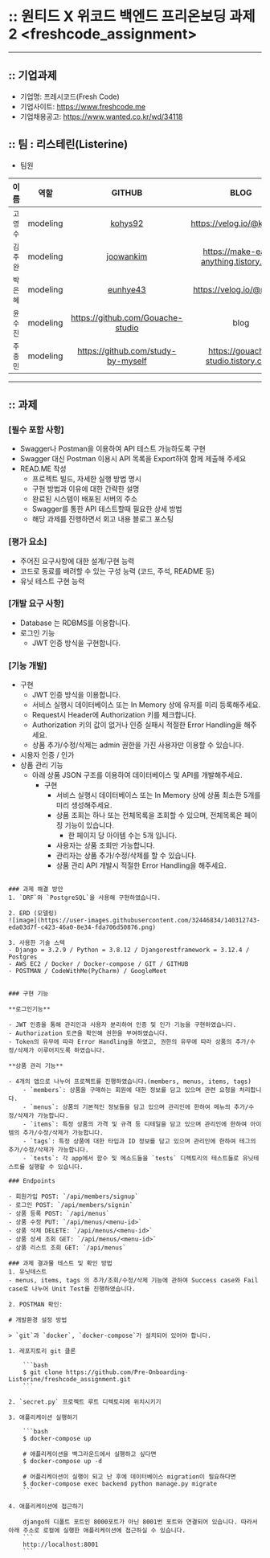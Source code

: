 # :: 원티드 X 위코드 백엔드 프리온보딩 과제2 <freshcode_assignment>

----
## :: 기업과제

* 기업명: 프레시코드(Fresh Code)
* 기업사이트: https://www.freshcode.me
* 기업채용공고: https://www.wanted.co.kr/wd/34118

## :: 팀 :  리스테린(Listerine)

* 팀원

| 이름 | 역할 | GITHUB | BLOG |
| :---: | :---: | :---: | :---: |
| `고영수` | modeling | [kohys92](https://github.com/kohys92) | https://velog.io/@kohys92 |
| `김주완` | modeling | [joowankim](https://github.com/joowankim) | https://make-easy-anything.tistory.com/ |
| `박은혜` | modeling | [eunhye43](https://github.com/eunhye43) | https://velog.io/@maja43 |
| `윤수진` | modeling | https://github.com/Gouache-studio|blog| https://pro-yomi.tistory.com |
| `주종민` | modeling | https://github.com/study-by-myself | https://gouache-studio.tistory.com/ |

----

## :: 과제

### [필수 포함 사항]

- Swagger나 Postman을 이용하여 API 테스트 가능하도록 구현
- Swagger 대신 Postman 이용시 API 목록을 Export하여 함께 제출해 주세요
- READ.ME 작성
    - 프로젝트 빌드, 자세한 실행 방법 명시
    - 구현 방법과 이유에 대한 간략한 설명
    - 완료된 시스템이 배포된 서버의 주소
    - Swagger를 통한 API 테스트할때 필요한 상세 방법
    - 해당 과제를 진행하면서 회고 내용 블로그 포스팅

### [평가 요소]

- 주어진 요구사항에 대한 설계/구현 능력
- 코드로 동료를 배려할 수 있는 구성 능력 (코드, 주석, README 등)
- 유닛 테스트 구현 능력

### [개발 요구 사항]

- Database 는 RDBMS를 이용합니다.
- 로그인 기능
    - JWT 인증 방식을 구현합니다.

### [기능 개발]

- 구현
    - JWT 인증 방식을 이용합니다.
    - 서비스 실행시 데이터베이스 또는 In Memory 상에 유저를 미리 등록해주세요.
    - Request시 Header에 Authorization 키를 체크합니다.
    - Authorization 키의 값이 없거나 인증 실패시 적절한 Error Handling을 해주세요.
    - 상품 추가/수정/삭제는 admin 권한을 가진 사용자만 이용할 수 있습니다.
- 시용자 인증 / 인가
- 상품 관리 기능
    - 아래 상품 JSON 구조를 이용하여 데이터베이스 및 API를 개발해주세요.
        - 구현
            - 서비스 실행시 데이터베이스 또는 In Memory 상에 상품 최소한 5개를 미리 생성해주세요.
            - 상품 조회는 하나 또는 전체목록을 조회할 수 있으며, 전체목록은 페이징 기능이 있습니다.
                - 한 페이지 당 아이템 수는 5개 입니다.
            - 사용자는 상품 조회만 가능합니다.
            - 관리자는 상품 추가/수정/삭제를 할 수 있습니다.
            - 상품 관리 API 개발시 적절한 Error Handling을 해주세요.
```

### 과제 해결 방안
1. `DRF`와 `PostgreSQL`을 사용해 구현하였습니다.

2. ERD (모델링)
![image](https://user-images.githubusercontent.com/32446834/140312743-eda03d7f-c423-46a0-8e34-fda706d50876.png)

3. 사용한 기술 스텍
- Django = 3.2.9 / Python = 3.8.12 / Djangorestframework = 3.12.4 / Postgres
- AWS EC2 / Docker / Docker-compose / GIT / GITHUB
- POSTMAN / CodeWithMe(PyCharm) / GoogleMeet


### 구현 기능

**로그인기능**

- JWT 인증을 통해 관리인과 사용자 분리하여 인증 및 인가 기능을 구현하였습니다.
- Authorization 토큰을 확인해 권한을 부여하였습니다.
- Token의 유무에 따라 Error Handling을 하였고, 권한의 유무에 따라 상품의 추가/수정/삭제가 이루어지도록 하였습니다.

**상품 관리 기능**

- 4개의 앱으로 나누어 프로젝트를 진행하였습니다.(members, menus, items, tags)
    - `members`: 상품을 구매하는 회원에 대한 정보를 담고 있으며 관련 요청을 처리합니다.
    - `menus`: 상품의 기본적인 정보들을 담고 있으며 관리인에 한하여 메뉴의 추가/수정/삭제가 가능합니다.
    - `items`: 특정 상품의 가격 및 규격 등 디테일을 담고 있으며 관리인에 한하여 아이템의 추가/수정/삭제가 가능합니다.
    - `tags`: 특정 상품에 대한 타입과 ID 정보를 담고 있으며 관리인에 한하여 테그의 추가/수정/삭제가 가능합니다.
    - `tests`: 각 app에서 함수 및 메소드들을 `tests` 디렉토리의 테스트들로 유닛테스트를 실행할 수 있습니다.

### Endpoints

- 회원가입 POST: `/api/members/signup`
- 로그인 POST: `/api/members/signin`
- 상품 등록 POST: `/api/menus`
- 상품 수정 PUT: `/api/menus/<menu-id>`
- 상품 삭제 DELETE: `/api/menus/<menu-id>`
- 상품 상세 조회 GET: `/api/menus/<menu-id>`
- 상품 리스트 조회 GET: `/api/menus`

### 과제 결과물 테스트 및 확인 방법
1. 유닛테스트
- menus, items, tags 의 추가/조회/수정/삭제 기능에 관하여 Success case와 Fail case로 나누어 Unit Test를 진행하였습니다.

2. POSTMAN 확인:

# 개발환경 설정 방법

> `git`과 `docker`, `docker-compose`가 설치되어 있어야 합니다.

1. 레포지토리 git 클론

    ```bash
    $ git clone https://github.com/Pre-Onboarding-Listerine/freshcode_assignment.git
    ```

2. `secret.py` 프로젝트 루트 디렉토리에 위치시키기

3. 애플리케이션 실행하기

    ```bash
    $ docker-compose up

    # 애플리케이션을 백그라운드에서 실행하고 싶다면
    $ docker-compose up -d
    
    # 어플리케이션이 실행이 되고 난 후에 데이터베이스 migration이 필요하다면
    $ docker-compose exec backend python manage.py migrate
    ```

4. 애플리케이션에 접근하기

    django의 디폴트 포트인 8000포트가 아닌 8001번 포트와 연결되어 있습니다. 따라서 아래 주소로 로컬에 실행한 애플리케이션에 접근하실 수 있습니다.
    ```
    http://localhost:8001
    ```
